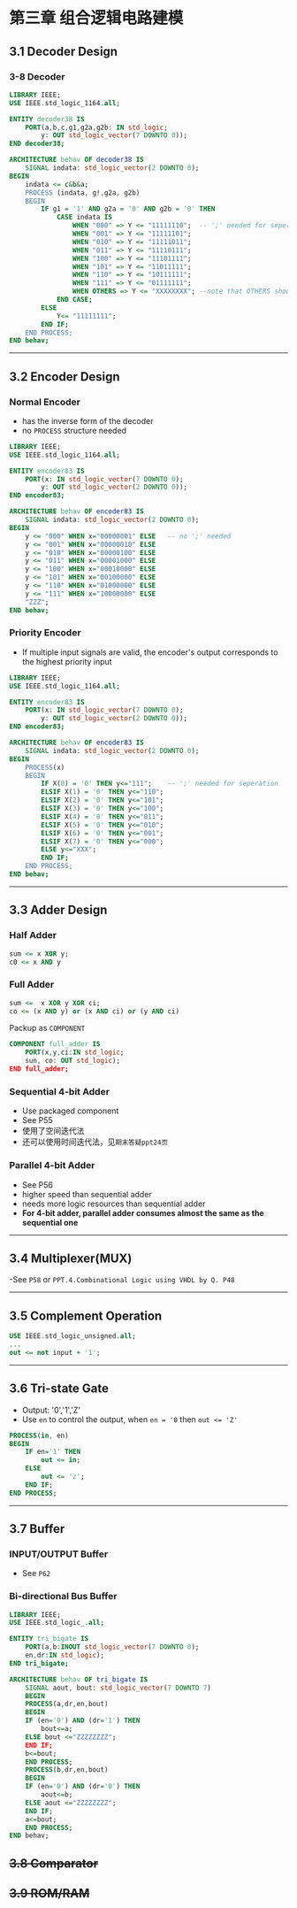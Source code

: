 # 第三章 组合逻辑电路建模

## 3.1 Decoder Design

### 3-8 Decoder
```VHDL
LIBRARY IEEE;
USE IEEE.std_logic_1164.all;

ENTITY decoder38 IS
    PORT(a,b,c,g1,g2a,g2b: IN std_logic;
        y: OUT std_logic_vector(7 DOWNTO 0));
END decoder38;

ARCHITECTURE behav OF decoder38 IS
    SIGNAL indata: std_logic_vector(2 DOWNTO 0);
BEGIN
    indata <= c&b&a;
    PROCESS (indata, g!,g2a, g2b)
    BEGIN
        IF g1 = '1' AND g2a = '0' AND g2b = '0' THEN
            CASE indata IS
                WHEN "000" => Y <= "11111110";  -- ';' needed for seperation
                WHEN "001" => Y <= "11111101";
                WHEN "010" => Y <= "11111011";
                WHEN "011" => Y <= "11110111";
                WHEN "100" => Y <= "11101111";
                WHEN "101" => Y <= "11011111";
                WHEN "110" => Y <= "10111111";
                WHEN "111" => Y <= "01111111";
                WHEN OTHERS => Y <= "XXXXXXXX"; --note that OTHERS should be considered
            END CASE;
        ELSE
            Y<= "11111111";
        END IF;
    END PROCESS;
END behav;
```

----
## 3.2 Encoder Design
### Normal Encoder
- has the inverse form of the decoder
- no `PROCESS` structure needed

```VHDL
LIBRARY IEEE;
USE IEEE.std_logic_1164.all;

ENTITY encoder83 IS
    PORT(x: IN std_logic_vector(7 DOWNTO 0);
        y: OUT std_logic_vector(2 DOWNTO 0));
END encoder83;

ARCHITECTURE behav OF encoder83 IS
    SIGNAL indata: std_logic_vector(2 DOWNTO 0);
BEGIN
    y <= "000" WHEN x="00000001" ELSE   -- no ';' needed
    y <= "001" WHEN x="00000010" ELSE
    y <= "010" WHEN x="00000100" ELSE
    y <= "011" WHEN x="00001000" ELSE
    y <= "100" WHEN x="00010000" ELSE
    y <= "101" WHEN x="00100000" ELSE
    y <= "110" WHEN x="01000000" ELSE
    y <= "111" WHEN x="10000000" ELSE
    "ZZZ";
END behav;
```

### Priority Encoder
- If multiple input signals are valid, the encoder's output corresponds to the highest priority input

```VHDL
LIBRARY IEEE;
USE IEEE.std_logic_1164.all;

ENTITY encoder83 IS
    PORT(x: IN std_logic_vector(7 DOWNTO 0);
        y: OUT std_logic_vector(2 DOWNTO 0));
END encoder83;

ARCHITECTURE behav OF encoder83 IS
    SIGNAL indata: std_logic_vector(2 DOWNTO 0);
BEGIN
    PROCESS(x)
    BEGIN
        IF X(0) = '0' THEN y<="111";    -- ';' needed for seperation
        ELSIF X(1) = '0' THEN y<="110"; 
        ELSIF X(2) = '0' THEN y<="101";
        ELSIF X(3) = '0' THEN y<="100";
        ELSIF X(4) = '0' THEN y<="011";
        ELSIF X(5) = '0' THEN y<="010";
        ELSIF X(6) = '0' THEN y<="001";
        ELSIF X(7) = '0' THEN y<="000";
        ELSE y<="XXX";
        END IF;
    END PROCESS;
END behav;
```

----
## 3.3 Adder Design

### Half Adder
```VHDL
sum <= x XOR y;
c0 <= x AND y
```

### Full Adder
```VHDL
sum <=  x XOR y XOR ci;
co <= (x AND y) or (x AND ci) or (y AND ci)
```
Packup as `COMPONENT`
```VHDL
COMPONENT full_adder IS
    PORT(x,y,ci:IN std_logic;
    sun, co: OUT std_logic);
END full_adder;
```

### Sequential 4-bit Adder
- Use packaged component
- See P55
- 使用了空间迭代法
- 还可以使用时间迭代法，见`期末答疑ppt24页`
### Parallel 4-bit Adder
- See P56
- higher speed than sequential adder
- needs more logic resources than sequential adder
- **For 4-bit adder, parallel adder consumes almost the same as the sequential one**


----
## 3.4 Multiplexer(MUX)
-See `P58` or `PPT.4.Combinational Logic using VHDL by Q. P48`

----
## 3.5 Complement Operation
```VHDL
USE IEEE.std_logic_unsigned.all;
...
out <= not input + '1';
```

----
## 3.6 Tri-state Gate
- Output: '0','1','Z'
- Use `en` to control the output, when `en = '0` then `out <= 'Z'`
```VHDL
PROCESS(in, en)
BEGIN
    IF en='1' THEN
        out <= in;
    ELSE
        out <= 'z';
    END IF;
END PROCESS;
```

----
## 3.7 Buffer

### INPUT/OUTPUT Buffer
- See `P62`

### Bi-directional Bus Buffer
```VHDL
LIBRARY IEEE;
USE IEEE.std_logic_.all;

ENTITY tri_bigate IS
    PORT(a,b:INOUT std_logic_vector(7 DOWNTO 0);
    en,dr:IN std_logic);
END tri_bigate;

ARCHITECTURE behav OF tri_bigate IS
    SIGNAL aout, bout: std_logic_vector(7 DOWNTO 7)
    BEGIN
    PROCESS(a,dr,en,bout)
    BEGIN
    IF (en='0') AND (dr='1') THEN
        bout<=a;
    ELSE bout <="ZZZZZZZZ";
    END IF;
    b<=bout;
    END PROCESS;
    PROCESS(b,dr,en,bout)
    BEGIN
    IF (en='0') AND (dr='0') THEN
        aout<=b;
    ELSE aout <="ZZZZZZZZ";
    END IF;
    a<=bout;
    END PROCESS;
END behav;
```

## ~~3.8 Comparator~~

## ~~3.9 ROM/RAM~~